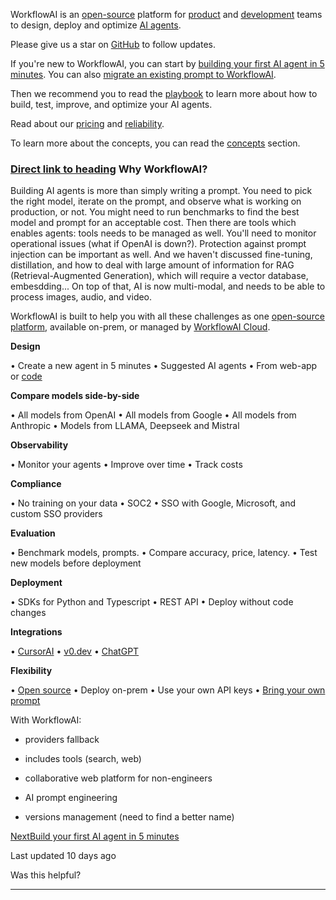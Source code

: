 WorkflowAI is an [open-source](https://github.com/workflowai/workflowai) platform for [product](https://docs.workflowai.com/getting-started/for-product-managers) and [development](https://docs.workflowai.com/getting-started/for-developers) teams to design, deploy and optimize [AI agents](https://docs.workflowai.com/ai-agents-playbook/what-is-an-ai-agent).

Please give us a star on [GitHub](https://github.com/workflowai/workflowai) to follow updates.

If you're new to WorkflowAI, you can start by [building your first AI agent in 5 minutes](https://docs.workflowai.com/getting-started/first-agent). You can also [migrate an existing prompt to WorkflowAI](https://docs.workflowai.com/getting-started/migrate).

Then we recommend you to read the [playbook](https://docs.workflowai.com/ai-agents-playbook/introduction) to learn more about how to build, test, improve, and optimize your AI agents.

Read about our [pricing](https://docs.workflowai.com/workflowai-cloud/pricing) and [reliability](https://docs.workflowai.com/workflowai-cloud/reliability).

To learn more about the concepts, you can read the [concepts](https://github.com/WorkflowAI/documentation/blob/main/docs/concepts/ai-agents.md) section.

### [Direct link to heading](https://docs.workflowai.com/\#why-workflowai)    Why WorkflowAI?

Building AI agents is more than simply writing a prompt. You need to pick the right model, iterate on the prompt, and observe what is working on production, or not. You might need to run benchmarks to find the best model and prompt for an acceptable cost. Then there are tools which enables agents: tools needs to be managed as well. You'll need to monitor operational issues (what if OpenAI is down?). Protection against prompt injection can be important as well. And we haven't discussed fine-tuning, distillation, and how to deal with large amount of information for RAG (Retrieval-Augmented Generation), which will require a vector database, embesdding... On top of that, AI is now multi-modal, and needs to be able to process images, audio, and video.

WorkflowAI is built to help you with all these challenges as one [open-source platform](https://github.com/workflowai/workflowai), available on-prem, or managed by [WorkflowAI Cloud](https://docs.workflowai.com/workflowai-cloud/introduction).

**Design**

• Create a new agent in 5 minutes
• Suggested AI agents
• From web-app or [code](https://docs.workflowai.com/getting-started/for-developers/cursor)

**Compare models side-by-side**

• All models from OpenAI
• All models from Google
• All models from Anthropic
• Models from LLAMA, Deepseek and Mistral

**Observability**

• Monitor your agents
• Improve over time
• Track costs

**Compliance**

• No training on your data
• SOC2
• SSO with Google, Microsoft, and custom SSO providers

**Evaluation**

• Benchmark models, prompts.
• Compare accuracy, price, latency.
• Test new models before deployment

**Deployment**

• SDKs for Python and Typescript
• REST API
• Deploy without code changes

**Integrations**

• [CursorAI](https://docs.workflowai.com/getting-started/for-developers/cursor)
• [v0.dev](https://docs.workflowai.com/getting-started/for-developers/v0.dev)
• [ChatGPT](https://github.com/WorkflowAI/documentation/blob/main/docs/integrations/chatgpt.md)

**Flexibility**

• [Open source](https://github.com/workflowai/workflowai)
• Deploy on-prem
• Use your own API keys
• [Bring your own prompt](https://docs.workflowai.com/concepts/prompt)

With WorkflowAI:

- providers fallback

- includes tools (search, web)

- collaborative web platform for non-engineers

- AI prompt engineering

- versions management (need to find a better name)


[NextBuild your first AI agent in 5 minutes](https://docs.workflowai.com/getting-started/first-agent)

Last updated 10 days ago

Was this helpful?

* * *